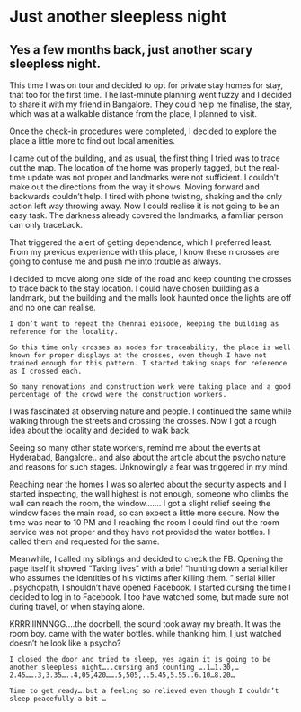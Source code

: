 # Just another sleepless night 
## Yes a few months back, just another scary sleepless night.
  This time I was on tour and decided to opt for private stay homes for stay, that too for the first time. The last-minute planning went fuzzy and I decided to share it with my friend in Bangalore. They could help me finalise, the stay, which was at a walkable distance from the place, I planned to visit.
  
  Once the check-in procedures were completed, I decided to explore the place a little more to find out local amenities.
  
  I came out of the building, and as usual, the first thing I tried was to trace out the map. The location of the home was properly tagged, but the real-time update was not proper and landmarks were not sufficient. I couldn’t make out the directions from the way it shows. Moving forward and backwards couldn’t help. I tired with phone twisting, shaking and the only action left way throwing away. Now I could realise it is not going to be an easy task. The darkness already covered the landmarks, a familiar person can only traceback.
  
  That triggered the alert of getting dependence, which I preferred least. From my previous experience with this place, I know these n crosses are going to confuse me and push me into trouble as always.
  
  I decided to move along one side of the road and keep counting the crosses to trace back to the stay location. I could have chosen building as a landmark, but the building and the malls look haunted once the lights are off and no one can realise.
  
    I don’t want to repeat the Chennai episode, keeping the building as reference for the locality.
  
    So this time only crosses as nodes for traceability, the place is well known for proper displays at the crosses, even though I have not trained enough for this pattern. I started taking snaps for reference as I crossed each.
    
    So many renovations and construction work were taking place and a good percentage of the crowd were the construction workers.
  
  I was fascinated at observing nature and people. I continued the same while walking through the streets and crossing the crosses. Now I got a rough idea about the locality and decided to walk back.
  
  Seeing so many other state workers, remind me about the events at Hyderabad, Bangalore.. and also about the article about the psycho nature and reasons for such stages. Unknowingly a fear was triggered in my mind.
  
  Reaching near the homes I was so alerted about the security aspects and I started inspecting, the wall highest is not enough, someone who climbs the wall can reach the room, the window……. I got a slight relief seeing the window faces the main road, so can expect a little more secure.
Now the time was near to 10 PM and I reaching the room I could find out the room service was not proper and they have not provided the water bottles. I called them and requested for the same.

  Meanwhile, I called my siblings and decided to check the FB. Opening the page itself it showed “Taking lives” with a brief “hunting down a serial killer who assumes the identities of his victims after killing them. ” serial killer ..psychopath, I shouldn’t have opened Facebook. I started cursing the time I decided to log in to Facebook. I too have watched some, but made sure not during travel, or when staying alone.
  
  KRRRIIINNNGG….the doorbell, the sound took away my breath. It was the room boy. came with the water bottles. while thanking him, I just watched doesn’t he look like a psycho?

    I closed the door and tried to sleep, yes again it is going to be another sleepless night…..cursing and counting ….1…1.30,…2.45…….3,3.35…..4,05,420…….5,505,..5.45,5.55..6.10…8.20…
    
    Time to get ready….but a feeling so relieved even though I couldn’t sleep peacefully a bit …


